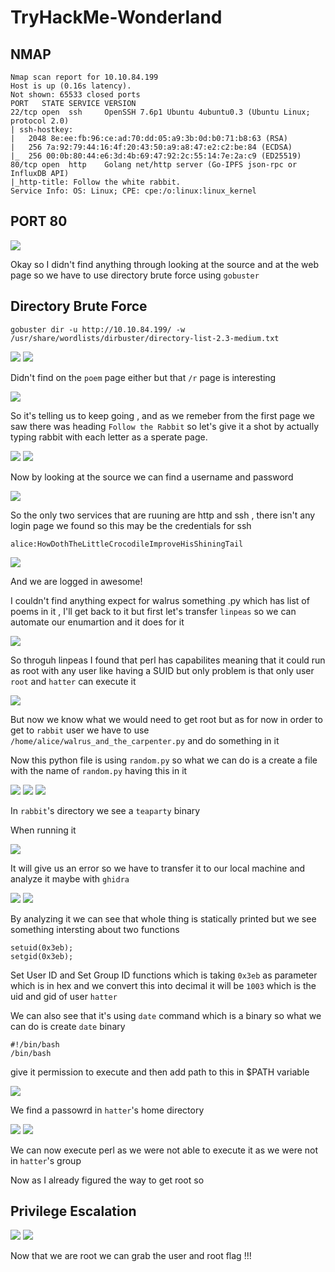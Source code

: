 # TryHackMe-Wonderland

## NMAP

```
Nmap scan report for 10.10.84.199
Host is up (0.16s latency).
Not shown: 65533 closed ports
PORT   STATE SERVICE VERSION
22/tcp open  ssh     OpenSSH 7.6p1 Ubuntu 4ubuntu0.3 (Ubuntu Linux; protocol 2.0)
| ssh-hostkey: 
|   2048 8e:ee:fb:96:ce:ad:70:dd:05:a9:3b:0d:b0:71:b8:63 (RSA)
|   256 7a:92:79:44:16:4f:20:43:50:a9:a8:47:e2:c2:be:84 (ECDSA)
|_  256 00:0b:80:44:e6:3d:4b:69:47:92:2c:55:14:7e:2a:c9 (ED25519)
80/tcp open  http    Golang net/http server (Go-IPFS json-rpc or InfluxDB API)
|_http-title: Follow the white rabbit.
Service Info: OS: Linux; CPE: cpe:/o:linux:linux_kernel
```

## PORT 80

<img src="https://imgur.com/ecXhvhD.png"/>

Okay so I didn't find anything through looking at the source and at the web page so we have to use directory brute force using `gobuster`

## Directory Brute Force

```
gobuster dir -u http://10.10.84.199/ -w /usr/share/wordlists/dirbuster/directory-list-2.3-medium.txt
```
<img src="https://imgur.com/Wo7jhQP.png"/>


<img src="https://imgur.com/ocd45aA.png"/>

Didn't find on the `poem` page either but that `/r` page is interesting

<img src="https://imgur.com/U04F7h7.png"/>


So it's telling us to keep going , and as we remeber from the first page we saw there was heading `Follow the Rabbit` so let's give it a shot by actually typing rabbit with each letter as a sperate page.

<img src="https://imgur.com/drsqOpE.png"/>


<img src="https://imgur.com/l1igweh.png"/>

Now by looking at the source we can find a username and password

<img src="https://imgur.com/H0oUFEU.png"/>

So the only two services that are ruuning are http and ssh , there isn't any login page we found so this may be the credentials for ssh

`alice:HowDothTheLittleCrocodileImproveHisShiningTail`

<img src="https://imgur.com/oLbjSEF.png"/>

And we are logged in awesome!

I couldn't find anything expect for walrus something .py which has list of poems in it , I'll get back to it but first let's transfer `linpeas` so we can automate our enumartion and it does for it 

<img src="https://imgur.com/0K9GB8b.png"/>

So throguh linpeas I found that perl has capabilites meaning that it could run as root with any user like having a SUID but only problem is that only user `root` and `hatter` can execute it

<img src="https://imgur.com/sa1b9k3.png"/>

But now we know what we would need to get root but as for now in order to get to `rabbit` user we have to use `/home/alice/walrus_and_the_carpenter.py` and do something in it 

Now this python file is using `random.py` so what we can do is a create a file with the name of `random.py` having this in it

<img src="https://imgur.com/kZkamNK.png"/>


<img src="https://imgur.com/IhNjWPM.png"/>

<img src="https://imgur.com/ypMqfXR.png"/>

In `rabbit`'s directory we see a `teaparty` binary

When running it 

<img src="https://imgur.com/mlS6cvm.png"/>

It will give us an error so we have to transfer it to our local machine and analyze it maybe with `ghidra`

<img src="https://imgur.com/h2OEaZB.png"/>

<img src="https://imgur.com/8vj2m6k.png"/>

By analyzing it we can see that whole thing is statically printed but we see something intersting about two functions

```
setuid(0x3eb);
setgid(0x3eb);

```

Set User ID and Set Group ID functions which is taking `0x3eb` as parameter which is in hex and we convert this into decimal it will be `1003` which is the uid and gid of user `hatter`


We can also see that it's using `date` command which is a binary so what we can do is create `date` binary 

```
#!/bin/bash
/bin/bash
```
give it permission to execute and then add path to this in $PATH variable

<img src="https://imgur.com/2K79ntX.png"/>

We find a passowrd in `hatter`'s home directory 

<img src="https://imgur.com/eVh2imX.png"/>


<img src="https://imgur.com/AcF6oVX.png"/>

We can now execute perl as we were not able to execute it as we were not in `hatter`'s group

Now as I already figured the way to get root so 

## Privilege Escalation

<img src="https://imgur.com/BwZ6K03.png"/>

<img src="https://imgur.com/2IZ7ofG.png"/>

Now that we are root we can grab the user and root flag !!!